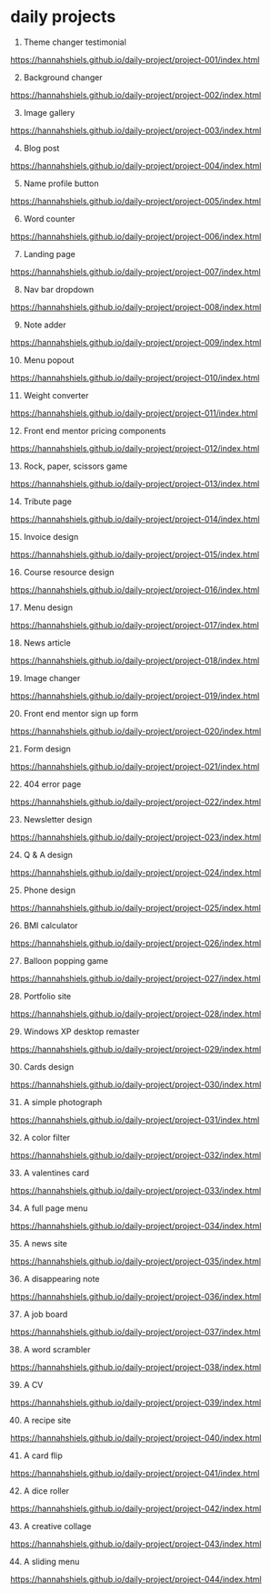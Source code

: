 # daily projects

1. Theme changer testimonial

https://hannahshiels.github.io/daily-project/project-001/index.html

2. Background changer 

https://hannahshiels.github.io/daily-project/project-002/index.html

3. Image gallery

https://hannahshiels.github.io/daily-project/project-003/index.html

4. Blog post

https://hannahshiels.github.io/daily-project/project-004/index.html

5. Name profile button

https://hannahshiels.github.io/daily-project/project-005/index.html

6. Word counter 

https://hannahshiels.github.io/daily-project/project-006/index.html

7. Landing page

https://hannahshiels.github.io/daily-project/project-007/index.html

8. Nav bar dropdown 

https://hannahshiels.github.io/daily-project/project-008/index.html

9. Note adder 

https://hannahshiels.github.io/daily-project/project-009/index.html

10. Menu popout 

https://hannahshiels.github.io/daily-project/project-010/index.html

11. Weight converter

https://hannahshiels.github.io/daily-project/project-011/index.html

12. Front end mentor pricing components 

https://hannahshiels.github.io/daily-project/project-012/index.html

13. Rock, paper, scissors game 

https://hannahshiels.github.io/daily-project/project-013/index.html

14. Tribute page

https://hannahshiels.github.io/daily-project/project-014/index.html

15. Invoice design 

https://hannahshiels.github.io/daily-project/project-015/index.html

16. Course resource design 

https://hannahshiels.github.io/daily-project/project-016/index.html

17. Menu design

https://hannahshiels.github.io/daily-project/project-017/index.html

18. News article 

https://hannahshiels.github.io/daily-project/project-018/index.html

19. Image changer 

https://hannahshiels.github.io/daily-project/project-019/index.html

20. Front end mentor sign up form 

https://hannahshiels.github.io/daily-project/project-020/index.html

21. Form design 

https://hannahshiels.github.io/daily-project/project-021/index.html

22. 404 error page 

https://hannahshiels.github.io/daily-project/project-022/index.html

23. Newsletter design 

https://hannahshiels.github.io/daily-project/project-023/index.html

24. Q & A design 

https://hannahshiels.github.io/daily-project/project-024/index.html

25. Phone design 

https://hannahshiels.github.io/daily-project/project-025/index.html

26. BMI calculator

https://hannahshiels.github.io/daily-project/project-026/index.html

27. Balloon popping game

https://hannahshiels.github.io/daily-project/project-027/index.html

28. Portfolio site

https://hannahshiels.github.io/daily-project/project-028/index.html

29. Windows XP desktop remaster

https://hannahshiels.github.io/daily-project/project-029/index.html

30. Cards design

https://hannahshiels.github.io/daily-project/project-030/index.html

31. A simple photograph

https://hannahshiels.github.io/daily-project/project-031/index.html

32. A color filter

https://hannahshiels.github.io/daily-project/project-032/index.html

33. A valentines card

https://hannahshiels.github.io/daily-project/project-033/index.html

34. A full page menu

https://hannahshiels.github.io/daily-project/project-034/index.html

35. A news site

https://hannahshiels.github.io/daily-project/project-035/index.html

36. A disappearing note

https://hannahshiels.github.io/daily-project/project-036/index.html

37. A job board

https://hannahshiels.github.io/daily-project/project-037/index.html

38. A word scrambler

https://hannahshiels.github.io/daily-project/project-038/index.html

39. A CV

https://hannahshiels.github.io/daily-project/project-039/index.html

40. A recipe site

https://hannahshiels.github.io/daily-project/project-040/index.html

41. A card flip

https://hannahshiels.github.io/daily-project/project-041/index.html

42. A dice roller

https://hannahshiels.github.io/daily-project/project-042/index.html

43. A creative collage

https://hannahshiels.github.io/daily-project/project-043/index.html

44. A sliding menu

https://hannahshiels.github.io/daily-project/project-044/index.html


























































